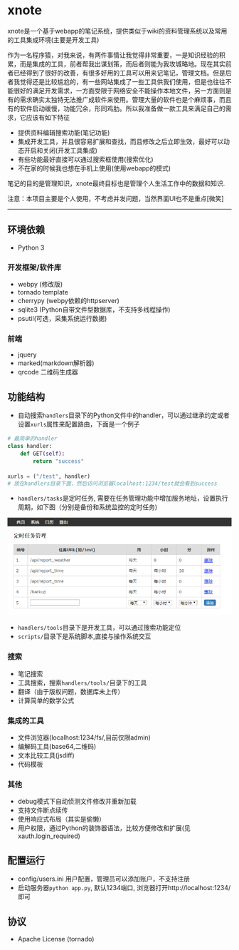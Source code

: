 # xnote

xnote是一个基于webapp的笔记系统，提供类似于wiki的资料管理系统以及常用的工具集成环境(主要是开发工具)

作为一名程序猿，对我来说，有两件事情让我觉得非常重要，一是知识经验的积累，而是集成的工具，前者帮我出谋划策，而后者则能为我攻城略地。现在其实前者已经得到了很好的改善，有很多好用的工具可以用来记笔记，管理文档。但是后者我觉得还是比较尴尬的，有一些网站集成了一些工具供我们使用，但是也往往不能很好的满足开发需求，一方面受限于网络安全不能操作本地文件，另一方面则是有的需求确实太独特无法推广成软件来使用。管理大量的软件也是个麻烦事，而且有的软件启动缓慢，功能冗余，形同鸡肋。所以我准备做一款工具来满足自己的需求，它应该有如下特征

- 提供资料编辑搜索功能(笔记功能)
- 集成开发工具，并且很容易扩展和查找，而且修改之后立即生效，最好可以动态开启和关闭(开发工具集成)
- 有些功能最好直接可以通过搜索框使用(搜索优化)
- 不在家的时候我也想在手机上使用(使用webapp的模式)
 
笔记的目的是管理知识，xnote最终目标也是管理个人生活工作中的数据和知识.

注意：本项目主要是个人使用，不考虑并发问题，当然界面UI也不是重点[微笑]

-----
## 环境依赖

- Python 3

### 开发框架/软件库

- webpy (修改版)
- tornado template
- cherrypy (webpy依赖的httpserver)
- sqlite3 (Python自带文件型数据库，不支持多线程操作)
- psutil(可选，采集系统运行数据)

### 前端

- jquery
- marked(markdown解析器)
- qrcode 二维码生成器

## 功能结构

- 自动搜索`handlers`目录下的Python文件中的handler，可以通过继承约定或者设置`xurls`属性来配置路由，下面是一个例子

```py
# 最简单的handler
class handler:    
    def GET(self):
        return "success"

xurls = ("/test", handler)
# 放在handlers目录下面，然后访问浏览器localhost:1234/test就会看到success
```

- `handlers/tasks`是定时任务, 需要在任务管理功能中增加服务地址，设置执行周期，如下图（分别是备份和系统监控的定时任务)

![定时任务](static/img/定时任务配置.png)

- `handlers/tools`目录下是开发工具，可以通过搜索功能定位
- `scripts/`目录下是系统脚本,直接与操作系统交互

### 搜索
- 笔记搜索
- 工具搜索，搜索`handlers/tools/`目录下的工具
- 翻译（由于版权问题，数据库未上传）
- 计算简单的数学公式

### 集成的工具
- 文件浏览器(localhost:1234/fs/,目前仅限admin)
- 编解码工具(base64,二维码)
- 文本比较工具(jsdiff)
- 代码模板

### 其他
- debug模式下自动侦测文件修改并重新加载
- 支持文件断点续传
- 使用响应式布局（其实是偷懒）
- 用户权限，通过Python的装饰器语法，比较方便修改和扩展(见xauth.login_required)

## 配置运行
- config/users.ini 用户配置，管理员可以添加账户，不支持注册
- 启动服务器`python app.py`, 默认1234端口, 浏览器打开http://localhost:1234/ 即可

## 协议

- Apache License (tornado)